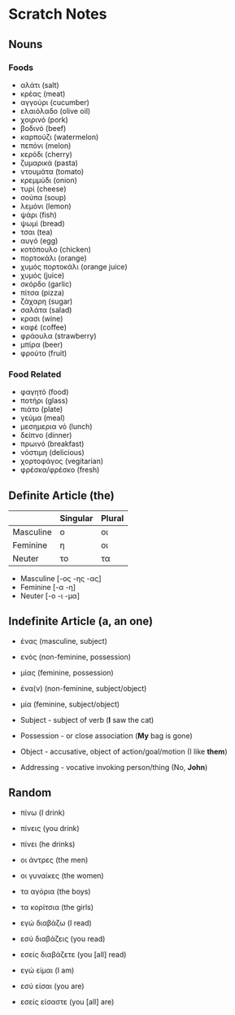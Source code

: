 # Scratch Notes

## Nouns

### Foods

- αλάτι (salt)
- κρέας (meat)
- αγγούρι (cucumber)
- ελαιόλαδο (olive oil) 
- χοιρινό (pork)
- βοδινό (beef)
- καρπούζι (watermelon)
- πεπόνι (melon)
- κερόδι (cherry)
- ζυμαρικά (pasta)
- ντουμάτα (tomato)
- κρεμμύδι (onion)
- τυρί (cheese)
- σούπα (soup)
- λεμόνι (lemon)
- ψάρι (fish)
- ψωμί (bread)
- τσαι (tea)
- αυγό (egg)
- κοτόπουλο (chicken)
- πορτοκάλι (orange)
- χυμός πορτοκάλι (orange juice)
- χυμός (juice)
- σκόρδο (garlic)
- πίτσα (pizza)
- ζάχαρη (sugar)
- σαλάτα (salad)
- κρασι (wine)
- καφέ (coffee)
- φράουλα (strawberry)
- μπίρα (beer)
- φρούτο (fruit)

### Food Related

- φαγητό (food)
- ποτήρι (glass)
- πιάτο (plate)
- γεύμα (meal)
- μεσημερια νό (lunch)
- δείπνο (dinner)
- πρωινό (breakfast)
- νόστιμη (delicious)
- χορτοφάγος (vegitarian)
- φρέσκα/φρέσκο (fresh)

## Definite Article (the)

|           | Singular | Plural |
| --------- | -------- | ------ |
| Masculine | ο        | οι     |
| Feminine  | η        | οι     |
| Neuter    | το       | τα     |

- Masculine [-ος -ης -ας]
- Feminine [-α -η]
- Neuter [-ο -ι -μα]

## Indefinite Article (a, an one)

- ένας (masculine, subject)
- ενός (non-feminine, possession)
- μίας (feminine, possession)
- ένα(ν) (non-feminine, subject/object)
- μία (feminine, subject/object)

- Subject - subject of verb (**I** saw the cat)
- Possession - or close association (**My** bag is gone)
- Object - accusative, object of action/goal/motion (I like **them**)
- Addressing - vocative invoking person/thing (No, **John**)

## Random

- πίνω   (I drink)
- πίνεις (you drink)
- πίνει  (he drinks)

- οι άντρες   (the men)
- οι γυναίκες (the women)
- τα αγόρια   (the boys)
- τα κορίτσια (the girls)

- εγώ   διαβάζω   (I read)
- εσύ   διαβάζεις (you read)
- εσείς διαβάζετε (you [all] read)

- εγώ   είμαι   (I am)
- εσύ   είσαι   (you are)
- εσείς είσαστε (you [all] are)